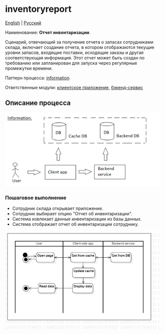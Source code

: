 # inventoryreport

[English](inventoryreport.md) | [Русский](inventoryreport.ru.md)

Наименование: **Отчет инвентаризации**.

Сценарий, отвечающий за получение отчета о запасах сотрудниками склада, включает создание отчета, в котором отображаются текущие уровни запасов, входящие поставки, исходящие заказы и другая соответствующая информация.
Этот отчет может быть создан по требованию или запланирован для запуска через регулярные промежутки времени.

Паттерн процесса: [information](../../processpatterns/information.md)

Ответственные модули: [клиентское приложение](../../frontend/warehouseclient.md), [бэкенд-сервис](../../backend/warehousebackend.md)

## Описание процесса

![information_overall](../../img/information_overall.png)

### Пошаговое выполнение

- Сотрудник склада открывает приложение.
- Сотрудник выбирает опцию "Отчет об инвентаризации".
- Система извлекает данные инвентаризации из базы данных.
- Система отображает отчет об инвентаризации сотруднику.

![customer.allorders](../../img/activitydiagrams/customer.allorders.png)
